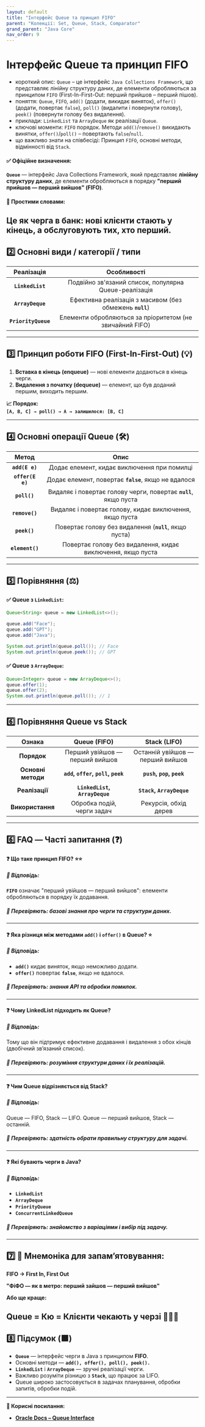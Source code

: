 ```yaml
---
layout: default
title: "Інтерфейс Queue та принцип FIFO"
parent: "Колекції: Set, Queue, Stack, Comparator"
grand_parent: "Java Core"
nav_order: 9
---
```


# Інтерфейс Queue та принцип FIFO

*   короткий опис: `Queue` – це інтерфейс `Java Collections Framework`, що представляє лінійну структуру даних, де елементи обробляються за принципом `FIFO` (First-In-First-Out: перший прийшов – перший пішов).
*   поняття: `Queue`, `FIFO`, `add()` (додати, викидає виняток), `offer()` (додати, повертає `false`), `poll()` (видалити і повернути голову), `peek()` (повернути голову без видалення).
*   приклади: `LinkedList` та `ArrayDeque` як реалізації `Queue`.
*   ключові моменти: `FIFO` порядок. Методи `add()`/`remove()` викидають винятки, `offer()`/`poll()` – повертають `false`/`null`.
*   що важливо знати на співбесіді: Принцип `FIFO`, основні методи, відмінності від `Stack`.
#### **✅ Офіційне визначення:**

**`Queue`** — інтерфейс Java Collections Framework, який представляє **лінійну структуру даних**, де елементи обробляються в порядку **"перший прийшов — перший вийшов" (FIFO)**.

#### **🧠 Простими словами:**

Це як черга в банк: нові клієнти стають у кінець, а обслуговують тих, хто перший.
---

## **2️⃣ Основні види / категорії / типи**

| Реалізація | Особливості |
| :---: | :---: |
| **`LinkedList`** | Подвійно зв'язаний список, популярна Queue-реалізація |
| **`ArrayDeque`** | Ефективна реалізація з масивом (без обмежень **`null`**) |
| **`PriorityQueue`** | Елементи обробляються за пріоритетом (не звичайний FIFO) |

---

## **3️⃣ Принцип роботи FIFO (First-In-First-Out) (💡)**

1. **Вставка в кінець (enqueue)** — нові елементи додаються в кінець черги.
2. **Видалення з початку (dequeue)** — елемент, що був доданий першим, виходить першим.

**📈 Порядок:**  
**`[A, B, C] → poll() → A → залишилося: [B, C]`**

---

## **4️⃣ Основні операції Queue (🛠️)**

| Метод | Опис |
| :---: | :---: |
| **`add(E e)`** | Додає елемент, кидає виключення при помилці |
| **`offer(E e)`** | Додає елемент, повертає **`false`**, якщо не вдалося |
| **`poll()`** | Видаляє і повертає голову черги, повертає **`null`**, якщо пуста |
| **`remove()`** | Видаляє і повертає голову, кидає виключення, якщо пуста |
| **`peek()`** | Повертає голову без видалення (**`null`**, якщо пуста) |
| **`element()`** | Повертає голову без видалення, кидає виключення, якщо пуста |

---

## **5️⃣ Порівняння (⚖️)**

#### **✅ Queue з `LinkedList`:**

```java
Queue<String> queue = new LinkedList<>();

queue.add("Face");
queue.add("GPT");
queue.add("Java");

System.out.println(queue.poll()); // Face
System.out.println(queue.peek()); // GPT
```
#### **✅ Queue з `ArrayDeque`:**

```java
Queue<Integer> queue = new ArrayDeque<>();
queue.offer(1);
queue.offer(2);
System.out.println(queue.poll()); // 1
```
---

## **6️⃣ Порівняння Queue vs Stack**

| Ознака | Queue (FIFO) | Stack (LIFO) |
| :---: | :---: | :---: |
| **Порядок** | Перший увійшов — перший вийшов | Останній увійшов — перший вийшов |
| **Основні методи** | **`add`, `offer`, `poll`, `peek`** | **`push`, `pop`, `peek`** |
| **Реалізації** | **`LinkedList`, `ArrayDeque`** | **`Stack`, `ArrayDeque`** |
| **Використання** | Обробка подій, черги задач | Рекурсія, обхід дерев |

---

## **6️⃣ FAQ — Часті запитання (❓)**

#### **❓ Що таке принцип FIFO? ⭐️⭐️**

##### **💬 Відповідь:**

**`FIFO`** означає "перший увійшов — перший вийшов": елементи обробляються в порядку їх додавання.

##### **📌 Перевіряють: базові знання про черги та структури даних.**

---

#### **❓ Яка різниця між методами `add()` і `offer()` в Queue? ⭐️**

##### **💬 Відповідь:**

* **`add()`** кидає виняток, якщо неможливо додати.
* **`offer()`** повертає **`false`**, якщо не вдалося.

##### **📌 Перевіряють: знання API та обробки помилок.**

---

#### **❓ Чому LinkedList підходить як Queue?**

##### **💬 Відповідь:**

Тому що він підтримує ефективне додавання і видалення з обох кінців (двобічний зв’язаний список).

##### **📌 Перевіряють: розуміння структури даних і їх реалізацій.**

---

#### **❓ Чим Queue відрізняється від Stack?**

##### **💬 Відповідь:**

Queue — FIFO, Stack — LIFO. Queue — перший вийшов, Stack — останній.

##### **📌 Перевіряють: здатність обрати правильну структуру для задачі.**

---

#### **❓ Які бувають черги в Java?**

##### **💬 Відповідь:**

* **`LinkedList`**
* **`ArrayDeque`**
* **`PriorityQueue`**
* **`ConcurrentLinkedQueue`**

##### **📌 Перевіряють: знайомство з варіаціями і вибір під задачу.**

---

## **7️⃣ 🧠 Мнемоніка для запам’ятовування:**

**FIFO → First In, First Out**

**"ФіФО — як в метро: перший зайшов — перший вийшов"**

**Або ще краще:**

**Queue \= Кю \= Клієнти чекають у черзі 🧑‍🤝‍🧑**
---

## **8️⃣ Підсумок (🟩)**

* **`Queue`** — інтерфейс черги в Java з принципом **FIFO**.
* Основні методи — **`add(), offer(), poll(), peek().`**
* **`LinkedList`** і **`ArrayDeque`** — зручні реалізації черги.
* Важливо розуміти різницю з **`Stack`**, що працює за LIFO.
* Queue широко застосовується в задачах планування, обробки запитів, обробки подій.

---

**🔗 Корисні посилання:**

* [**Oracle Docs – Queue Interface**](https://docs.oracle.com/javase/8/docs/api/java/util/Queue.html)
